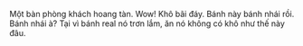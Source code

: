 Một bàn phòng khách hoang tàn. Wow! Khô bãi đáy. Bánh này bánh nhái rồi. Bánh nhái à? Tại vì bánh real nó trơn lắm, ăn nó không có khô như thế này đâu.